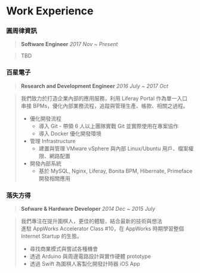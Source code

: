 # Work Experience

### **圓周律資訊**
> **Software Engineer** *2017 Nov ~ Present*

> TBD

### **百星電子**
> **Research and Development Engineer** *2016 July ~ 2017 Oct*

> 我們致力於打造企業內部的應用服務，利用 Liferay Portal 作為單一入口 <br/>
> 串接 BPMs，優化內部業務流程，追蹤與管理生產、帳款、相關之過程。
> - 優化開發流程
>   - 導入 Git - 帶領 6 人以上團隊實戰 Git 並實際使用在專案協作
>   - 導入 Docker 優化開發環境
> - 管理 Infrastructure
>   - 建置與管理 VMware vSphere 與內部 Linux/Ubuntu 用戶、檔案權限、網路配置
> - 開發內部系統
>   - 基於 MySQL, Nginx, Liferay, Bonita BPM, Hibernate, Primeface 開發相關應用

### **落失方得**
> **Sofware & Hardware Developer** *2014 Dec ~ 2015 July*

> 我們專注在提升圍棋人，更佳的體驗，結合最新的技術與想法 <br/>
> 進駐 AppWorks Accelerator Class #10，在 AppWorks 時期學習整個 Internet Startup 的生態。
> - 尋找商業模式與嘗試各種機會
> - 透過 Arduino 與周邊電路設計與實作硬體 prototype 
> - 透過 Swift 為圍棋人客製化開發計時器 iOS App
